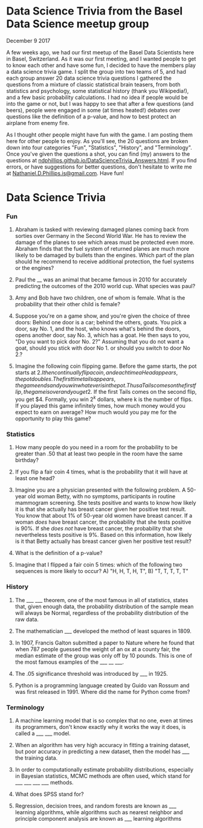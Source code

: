 Data Science Trivia from the Basel Data Science meetup group
================
December 9 2017

A few weeks ago, we had our first meetup of the Basel Data Scientists here in Basel, Switzerland. As it was our first meeting, and I wanted people to get to know each other and have some fun, I decided to have the members play a data science trivia game. I split the group into two teams of 5, and had each group answer 20 data science trivia questions I gathered the questions from a mixture of classic statistical brain teasers, from both statistics and psychology, some statistical history (thank you Wikipedia!), and a few basic probability calculations. I had no idea if people would be into the game or not, but I was happy to see that after a few questions (and beers), people were engaged in some (at times heated!) debates over questions like the definition of a p-value, and how to best protect an airplane from enemy fire.

As I thought other people might have fun with the game. I am posting them here for other people to enjoy. As you'll see, the 20 questions are broken down into four categories "Fun", "Statistics", "History", and "Terminology". Once you've given the questions a shot, you can find (my) answers to the questions at [ndphillips.github.io/DataScienceTrivia\_Answers.html](ndphillips.github.io/DataScienceTrivia_Answers.html). If you find errors, or have suggestions for better questions, don't hesitate to write me at <Nathaniel.D.Phillips.is@gmail.com>. Have fun!

Data Science Trivia
===================

### Fun

1.  Abraham is tasked with reviewing damaged planes coming back from sorties over Germany in the Second World War. He has to review the damage of the planes to see which areas must be protected even more. Abraham finds that the fuel system of returned planes are much more likely to be damaged by bullets than the engines. Which part of the plan should he recommend to receive additional protection, the fuel systems or the engines?

2.  Paul the \_\_ was an animal that became famous in 2010 for accurately predicting the outcomes of the 2010 world cup. What species was paul?

3.  Amy and Bob have two children, one of whom is female. What is the probability that their other child is female?

4.  Suppose you're on a game show, and you're given the choice of three doors: Behind one door is a car; behind the others, goats. You pick a door, say No. 1, and the host, who knows what's behind the doors, opens another door, say No. 3, which has a goat. He then says to you, "Do you want to pick door No. 2?" Assuming that you do not want a goat, should you stick with door No 1. or should you switch to door No 2.?

5.  Imagine the following coin flipping game. Before the game starts, the pot starts at $2. I then continually flip a coin, and each time a Head appears, the pot doubles. The first time tails appears, the game ends and you win whatever is in the pot. Thus a Tails comes on the first flip, the game is over and you get 2$. If the first Tails comes on the second flip, you get $4. Formally, you win 2<sup>*k*</sup> dollars, where k is the number of flips. If you played this game infinitely times, how much money would you expect to earn on average? How much would you pay me for the opportunity to play this game?

### Statistics

1.  How many people do you need in a room for the probability to be greater than .50 that at least two people in the room have the same birthday?

2.  If you flip a fair coin 4 times, what is the probability that it will have at least one head?

1.  Imagine you are a physician presented with the following problem. A 50-year old woman Betty, with no symptoms, participants in routine mammogram screening. She tests positive and wants to know how likely it is that she actually has breast cancer given her positive test result. You know that about 1% of 50-year old women have breast cancer. If a woman *does* have breast cancer, the probability that she tests positive is 90%. If she *does not* have breast cancer, the probability that she nevertheless tests positive is 9%. Based on this information, how likely is it that Betty actually has breast cancer given her positive test result?

1.  What is the definition of a p-value?

1.  Imagine that I flipped a fair coin 5 times: which of the following two sequences is more likely to occur? A) "H, H, T, H, T", B) "T, T, T, T, T"

### History

1.  The \_\_\_ \_\_\_ theorem, one of the most famous in all of statistics, states that, given enough data, the probability distribution of the sample mean will always be Normal, regardless of the probability distribution of the raw data.

1.  The mathematician \_\_\_ developed the method of least squares in 1809.

2.  In 1907, Francis Galton submitted a paper to Nature where he found that when 787 people guessed the weight of an ox at a county fair, the median estimate of the group was only off by 10 pounds. This is one of the most famous examples of the \_\_\_ \_\_ \_\_\_.

3.  The .05 significance threshold was introduced by \_\_\_ in 1925.

4.  Python is a programming language created by Guido van Rossum and was first released in 1991. Where did the name for Python come from?

### Terminology

1.  A machine learning model that is so complex that no one, even at times its programmers, don't know exactly why it works the way it does, is called a \_\_\_ \_\_\_ model.

2.  When an algorithm has very high accuracy in fitting a training dataset, but poor accuracy in predicting a new dataset, then the model has \_\_\_ the training data.

3.  In order to computationally estimate probability distributions, especially in Bayesian statistics, MCMC methods are often used, which stand for \_\_\_ \_\_\_ \_\_\_ \_\_\_ methods.

4.  What does SPSS stand for?

5.  Regression, decision trees, and random forests are known as \_\_\_ learning algorithms, while algorithms such as nearest neighbor and principle component analysis are known as \_\_\_ learning algorithms
